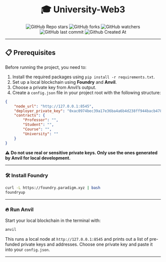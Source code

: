 <h1 align="center">🎓 University-Web3</h1>

<div align="center">

![GitHub Repo stars](https://img.shields.io/github/stars/FCI-Suez-2021-2025/University-Web3)
![GitHub forks](https://img.shields.io/github/forks/FCI-Suez-2021-2025/University-Web3)
![GitHub watchers](https://img.shields.io/github/watchers/FCI-Suez-2021-2025/University-Web3)
![GitHub last commit](https://img.shields.io/github/last-commit/FCI-Suez-2021-2025/University-Web3)
![Github Created At](https://img.shields.io/github/created-at/FCI-Suez-2021-2025/University-Web3?color=1a73e8)
</div>

---

## 📋 Prerequisites

Before running the project, you need to:

1. Install the required packages using `pip install -r requirements.txt`.
2. Set up a local blockchain using **Foundry** and **Anvil**.
3. Choose a private key from Anvil’s output.
4. Create a `config.json` file in your project root with the following structure:

```json
{
    "node_url": "http://127.0.0.1:8545",
    "deployer_private_key": "0xac0974bec39a17e36ba4a6b4d238ff944bacb478cbed5efcae784d7bf4f2ff80",
    "contracts": {
        "Professor": "",
        "Student": "",
        "Course": "",
        "University": ""
    }
}
```

⚠️ **Do not use real or sensitive private keys. Only use the ones generated by Anvil for local development.**

---

### 🛠 Install Foundry

```bash
curl -L https://foundry.paradigm.xyz | bash
foundryup
```

---

### 🔥 Run Anvil

Start your local blockchain in the terminal with:

```bash
anvil
```

This runs a local node at `http://127.0.0.1:8545` and prints out a list of pre-funded private keys and addresses. Choose one private key and paste it into your `config.json`.

---

